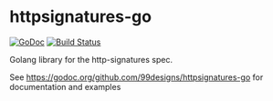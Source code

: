 httpsignatures-go
=================
[![GoDoc](https://godoc.org/github.com/99designs/httpsignatures-go?status.svg)](https://godoc.org/github.com/99designs/httpsignatures-go)
[![Build Status](https://travis-ci.org/99designs/httpsignatures-go.svg)](https://travis-ci.org/99designs/httpsignatures-go)


Golang library for the http-signatures spec.

See https://godoc.org/github.com/99designs/httpsignatures-go for documentation and examples